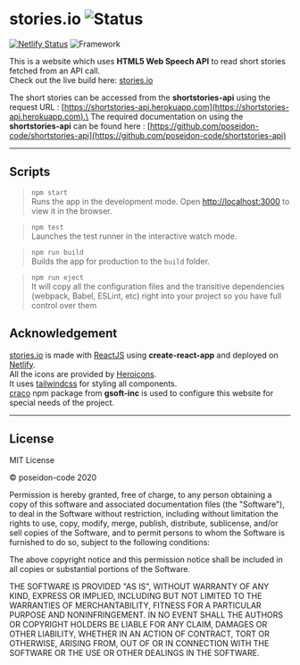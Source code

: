 # stories&period;io ![Status](https://img.shields.io/badge/STATUS-active-brightgreen)

[![Netlify Status](https://api.netlify.com/api/v1/badges/3a9a4e4d-5658-4bd3-83bd-6e24405cb9f7/deploy-status)](https://app.netlify.com/sites/storiesio/deploys)
![Framework](https://img.shields.io/badge/FRAMEWORK-ReactJS-blue)

This is a website which uses **HTML5 Web Speech API** to read short stories fetched from an API call.\
Check out the live build here: [stories.io](https://storiesio.netlify.app)

The short stories can be accessed from the **shortstories-api** using the request URL : [https://shortstories-api.herokuapp.com](https://shortstories-api.herokuapp.com).\
The required documentation on using the **shortstories-api** can be found here : [https://github.com/poseidon-code/shortstories-api](https://github.com/poseidon-code/shortstories-api)

---

## Scripts

> `npm start` \
> Runs the app in the development mode. Open [http://localhost:3000](http://localhost:3000) to view it in the browser.

> `npm test` \
> Launches the test runner in the interactive watch mode.

> `npm run build` \
> Builds the app for production to the `build` folder.

> `npm run eject` \
> It will copy all the configuration files and the transitive dependencies (webpack, Babel, ESLint, etc) right into your project so you have full control over them

## Acknowledgement

[stories.io](https://storiesio.netlify.app) is made with [ReactJS](https://reactjs.org) using **create-react-app** and deployed on [Netlify](https://www.netlify.com).\
All the icons are provided by [Heroicons](https://www.heroicons.com).\
It uses [tailwindcss](https://tailwindcss.com) for styling all components.\
[craco](https://github.com/gsoft-inc/craco) npm package from **gsoft-inc** is used to configure this website for special needs of the project.

---

## License

MIT License

&copy; poseidon-code 2020

Permission is hereby granted, free of charge, to any person obtaining a copy
of this software and associated documentation files (the "Software"), to deal
in the Software without restriction, including without limitation the rights
to use, copy, modify, merge, publish, distribute, sublicense, and/or sell
copies of the Software, and to permit persons to whom the Software is
furnished to do so, subject to the following conditions:

The above copyright notice and this permission notice shall be included in all
copies or substantial portions of the Software.

THE SOFTWARE IS PROVIDED "AS IS", WITHOUT WARRANTY OF ANY KIND, EXPRESS OR
IMPLIED, INCLUDING BUT NOT LIMITED TO THE WARRANTIES OF MERCHANTABILITY,
FITNESS FOR A PARTICULAR PURPOSE AND NONINFRINGEMENT. IN NO EVENT SHALL THE
AUTHORS OR COPYRIGHT HOLDERS BE LIABLE FOR ANY CLAIM, DAMAGES OR OTHER
LIABILITY, WHETHER IN AN ACTION OF CONTRACT, TORT OR OTHERWISE, ARISING FROM,
OUT OF OR IN CONNECTION WITH THE SOFTWARE OR THE USE OR OTHER DEALINGS IN THE
SOFTWARE.
